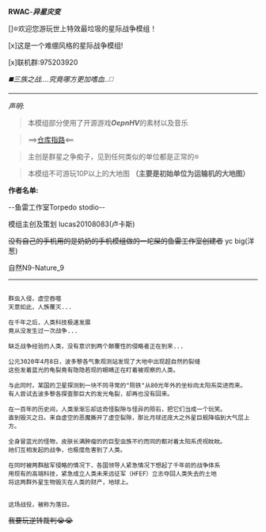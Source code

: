**RWAC**-***异星灾变***

[]🔯欢迎您游玩世上特效最垃圾的星际战争模组！

[x]这是一个难绷风格的星际战争模组!

[x]联机群:975203920

*◼️三族之战....究竟哪方更加嗜血..◻️*

------------------------

*声明*:
>本模组部分使用了开源游戏***OepnHV***的素材以及音乐

>==>[仓库指路](https://github.com/OpenHV/OpenHV)<==

>主创是群星之争痴子，见到任何类似的单位都是正常的🔯

>本模组不可游玩10P以上的大地图 **（主要是初始单位为运输机的大地图）**

**作者名单:**

--鱼雷工作室Torpedo stodio--

模组主创及策划 lucas20108083(卢卡斯)

~~没有自己的手机用的是奶奶的手机模组做的一坨屎的鱼雷工作室创建者~~ yc big(洋葱)

自然N9-Nature_9

------------------------

```Description

群虫入侵，虚空吞噬
天意如此，人族覆灭...

在千年之后，人类科技极速发展
竟从没发生过一次战争...

缺乏战争经验的人类，没有意识到两个颠覆性的侵略者正在到来...

公元3020年4月8日，波多黎各气象观测站发现了大地中出现超自然的裂缝
这些发着蓝光的龟裂竟有隐隐若现的眼睛正在盯着被观察的人类。

与此同时，某国的卫星探测到一块不同寻常的"陨铁"从80光年外的坐标向太阳系突进而来。
有人尝试去波多黎各探查那巨大的发光龟裂，却再也没有回来。

在一百年的历史间，人类渐渐忘却这奇怪裂隙与怪异的陨石，把它们当成一个玩笑。
直到毁灭之日。来自虚空的恶魔撕开了虚空裂隙，那比月球还庞大之外星巨舰降临到大气层上方。

全身冒蓝光的怪物，皮肤长满肿瘤的的巨型虫族不约而同的都对着太阳系虎视眈眈。
祂们互相发起的战争，也极度危害到了人类。

在同时被两群敌军侵略的情况下，各国领导人紧急情况下想起了千年前的战争体系
用现有的高端科技，紧急成立人类未来远征军（HFEF）立志夺回人类失去的土地
将这两群外星生物毁灭在人类的财产，地球上。


这场战役，被称为落日。
```

~~我要玩逆转裁判😭😭~~
